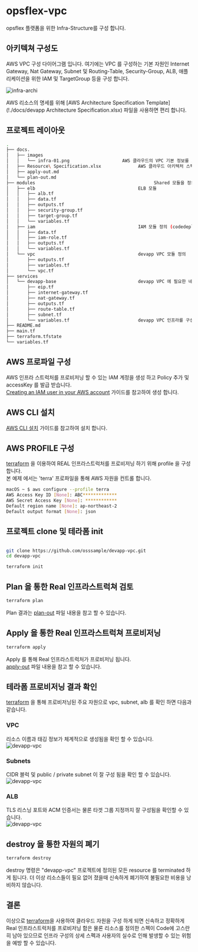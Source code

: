 # opsflex-vpc
opsflex 플랫폼을 위한 Infra-Structure를 구성 합니다.


## 아키텍쳐 구성도
AWS VPC 구성 다이어그램 입니다. 여기에는 VPC 를 구성하는 기본 자원인 Internet Gateway, Nat Gateway, 
Subnet 및 Routing-Table, Security-Group, ALB, 애플리케이션을 위한 IAM 및 TargetGroup 등을 구성 합니다. 

![infra-archi](./docs/images/infra-01.png)  

AWS 리소스의 명세를 위해 [AWS Architecture Specification Template](!./docs/devapp Architecture Specification.xlsx) 파일을 사용하면 편리 합니다.


## 프로젝트 레이아웃
<!--
tree . --dirsfirst
//-->

```bash
.
├── docs.
│   ├── images
│   │   └── infra-01.png                    AWS 클라우드의 VPC 기본 정보를 포함 하고 있습니다.
│   ├── Resource\ Specification.xlsx              AWS 클라우드 아키텍처 스펙을 정의 하는 템플릿 양식 입니다.
│   ├── apply-out.md
│   └── plan-out.md
├── modules                                             Shared 모듈을 정의 합니다.
│   ├── elb                                       ELB 모듈 
│   │   ├── alb.tf
│   │   ├── data.tf
│   │   ├── outputs.tf
│   │   ├── security-group.tf
│   │   ├── target-group.tf
│   │   └── variables.tf
│   ├── iam                                       IAM 모듈 정의 (codedeploy, ssm, s3 액세스 권한 등)
│   │   ├── data.tf
│   │   ├── iam-role.tf
│   │   ├── outputs.tf
│   │   └── variables.tf
│   └── vpc                                       devapp VPC 모듈 정의
│       ├── outputs.tf
│       ├── variables.tf
│       └── vpc.tf
├── services
│   └── devapp-base                               devapp VPC 에 필요한 네트워크 리소스를 정의 합니다.
│       ├── eip.tf
│       ├── internet-gateway.tf
│       ├── nat-gateway.tf
│       ├── outputs.tf
│       ├── route-table.tf
│       ├── subnet.tf
│       └── variables.tf                          devapp VPC 인프라를 구성하는 기본 정보들을 포함 합니다.
├── README.md
├── main.tf
├── terraform.tfstate
└── variables.tf


```


## AWS 프로파일 구성 
AWS 인프라 스트럭처를 프로비저닝 할 수 있는 IAM 계정을 생성 하고 Policy 추가 및 accessKey 를 발급 받습니다.  
[Creating an IAM user in your AWS account](https://docs.aws.amazon.com/IAM/latest/UserGuide/id_users_create.html#id_users_create_console) 가이드를 참고하여 생성 합니다.


## AWS CLI 설치

[AWS CLI 설치](https://docs.aws.amazon.com/ko_kr/cli/latest/userguide/cli-chap-install.html) 가이드를 참고하여 설치 합니다.


## AWS PROFILE 구성
[terraform](https://registry.terraform.io/providers/hashicorp/aws/latest/docs) 을 이용하여 REAL 인프라스트럭처를 프로비저닝 하기 위해 profile 을 구성 합니다.  
본 예제 에서는 'terra' 프로파일을 통해 AWS 자원을 컨트롤 합니다.

```bash
macOS ~ $ aws configure --profile terra
AWS Access Key ID [None]: ABC*************
AWS Secret Access Key [None]: ************
Default region name [None]: ap-northeast-2
Default output format [None]: json
```

## 프로젝트 clone 및 테라폼 init 

```bash

git clone https://github.com/osssample/devapp-vpc.git
cd devapp-vpc

terraform init
```


## Plan 을 통한 Real 인프라스트럭쳐 검토

```bash
terraform plan
```
Plan 결과는 [plan-out](./docs/plan-out.md) 파일 내용을 참고 할 수 있습니다.


## Apply 을 통한 Real 인프라스트럭쳐 프로비저닝 

```bash
terraform apply
```

Apply 를 통해 Real 인프라스트럭처가 프로비저닝 됩니다.  
[apply-out](./docs/apply-out.md) 파일 내용을 참고 할 수 있습니다.


## 테라폼 프로비저닝 결과 확인 
[terraform](https://terraform.io) 을 통해 프로비저닝된 주요 자원으로 vpc, subnet, alb 를 확인 하면 다음과 같습니다.


### VPC
리소스 이름과 태깅 정보가 체계적으로 생성됨을 확인 할 수 있습니다.  
![devapp-vpc](./docs/images/tf10-vpc.png)  


### Subnets
CIDR 블럭 및 public / private subnet 이 잘 구성 됨을 확인 할 수 있습니다.  
![devapp-vpc](./docs/images/tf20-subnet.png)  


### ALB
TLS 리스닝 포트와 ACM 인증서는 물론 타겟 그룹 지정까지 잘 구성됨을 확인할 수 있습니다.  
![devapp-vpc](./docs/images/tf30-alb.png)  


## destroy 을 통한 자원의 폐기

```bash
terraform destroy
```
destroy 명령은 "devapp-vpc" 프로젝트에 정의된 모든 resource 를 terminated 하게 됩니다.
더 이상 리소스들이 필요 없어 졌을때 신속하게 폐기하여 불필요한 비용을 낭비하지 않습니다.

## 결론
이상으로 [terraform](https://terraform.io)을 사용하여 클라우드 자원을 구성 하게 되면 신속하고 
정확하게 Real 인프라스트럭처를 프로비저닝 함은 물론 리소스를 정의한 스펙이 Code에 고스란히 남아 있으므로
인프라 구성의 상세 스펙과 사용자의 실수로 인해 발생할 수 있는 위험을 예방 할 수 있습니다.


